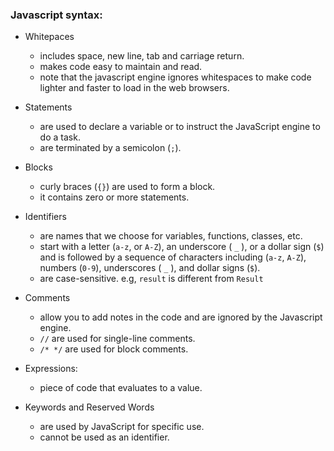 <h3>Javascript syntax:</h3>

- Whitepaces
    * includes space, new line, tab and carriage return.
    * makes code easy to maintain and read.
    * note that the javascript engine ignores whitespaces to make code lighter and faster to load in the web browsers.

- Statements
    * are used to declare a variable or to instruct the JavaScript engine to do a task.
    * are terminated by a semicolon (`;`).

- Blocks
    * curly braces (`{}`) are used to form a block.
    * it contains zero or more statements.

- Identifiers
    * are names that we choose for variables, functions, classes, etc.
    * start with a letter (`a-z`, or `A-Z`), an underscore ( `_` ), or a dollar sign (`$`) and is followed by a sequence of characters including (`a-z`, `A-Z`), numbers (`0-9`), underscores ( `_` ), and dollar signs (`$`).
    * are case-sensitive. e.g, `result` is different from `Result`

- Comments
    * allow you to add notes in the code and are ignored by the Javascript engine.
    * `//` are used for single-line comments.
    * `/* */` are used for block comments.

- Expressions:
    * piece of code that evaluates to a value.

- Keywords and Reserved Words
    * are used by JavaScript for specific use.
    * cannot be used as an identifier.
